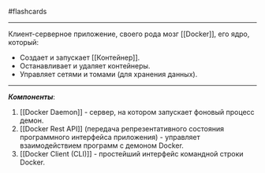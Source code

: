 #flashcards
***
Клиент-серверное приложение, своего рода мозг [[Docker]], его ядро, который:
- Создает и запускает [[Контейнер]].
- Останавливает и удаляет контейнеры.
- Управляет сетями и томами (для хранения данных).
***
***Компоненты***:
1. [[Docker Daemon]] - сервер, на котором запускает фоновый процесс демон.
2. [[Docker Rest API]] (передача репрезентативного состояния программного интерфейса приложения) - управляет взаимодействием программ с демоном Docker.
3. [[Docker Client (CLI)]] - простейший интерфейс командной строки Docker.
<!--SR:!2025-09-24,3,250-->